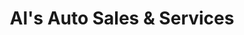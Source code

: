---
title: "Al's Auto Sales & Services"
url: /norristown/als-auto-sales-and-services/
shop: car repair
---
